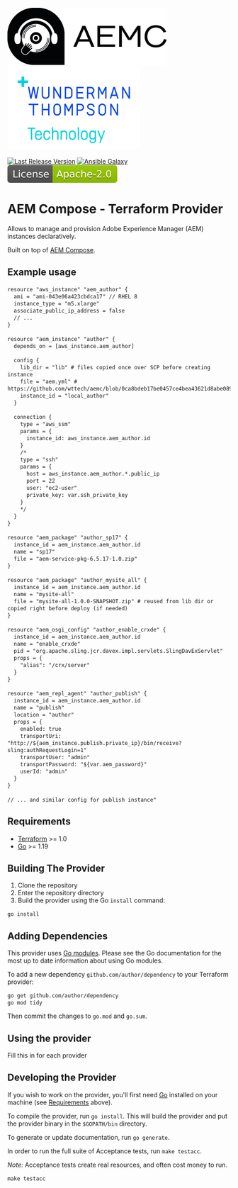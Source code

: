 ![AEM Compose Logo](https://github.com/wttech/terraform-provider-aem/raw/main/images/logo-with-text.png)
[![WTT Logo](https://github.com/wttech/terraform-provider-aem/raw/main/images/wtt-logo.png)](https://www.wundermanthompson.com/service/technology)

[![Last Release Version](https://img.shields.io/github/v/release/wttech/aemc?color=lightblue&label=Last%20Release)](https://github.com/wttech/terraform-provider-aem/tags)
[![Ansible Galaxy](https://img.shields.io/ansible/collection/2218?label=Ansible%20Galaxy)](https://galaxy.ansible.com/wttech/aem)
[![Apache License, Version 2.0, January 2004](https://github.com/wttech/terraform-provider-aem/raw/main/images/apache-license-badge.svg)](http://www.apache.org/licenses/)

# AEM Compose - Terraform Provider

Allows to manage and provision Adobe Experience Manager (AEM) instances declaratively. 

Built on top of [AEM Compose](https://github.com/wttech/aemc).

## Example usage

```hcl
resource "aws_instance" "aem_author" {
  ami = "ami-043e06a423cbdca17" // RHEL 8
  instance_type = "m5.xlarge"
  associate_public_ip_address = false
  // ...
}

resource "aem_instance" "author" {
  depends_on = [aws_instance.aem_author]
  
  config {
    lib_dir = "lib" # files copied once over SCP before creating instance 
    file = "aem.yml" # https://github.com/wttech/aemc/blob/0ca8bdeb17be0457ce4bea43621d8abe08948431/pkg/project/app_classic/aem/default/etc/aem.yml
    instance_id = "local_author"
  }
  
  connection {
    type = "aws_ssm"
    params = {
      instance_id: aws_instance.aem_author.id
    }
    /*
    type = "ssh"
    params = {
      host = aws_instance.aem_author.*.public_ip
      port = 22
      user: "ec2-user"
      private_key: var.ssh_private_key
    }
    */
  }
}

resource "aem_package" "author_sp17" {
  instance_id = aem_instance.aem_author.id
  name = "sp17"
  file = "aem-service-pkg-6.5.17-1.0.zip"
}

resource "aem_package" "author_mysite_all" {
  instance_id = aem_instance.aem_author.id
  name = "mysite-all"
  file = "mysite-all-1.0.0-SNAPSHOT.zip" # reused from lib dir or copied right before deploy (if needed) 
}

resource "aem_osgi_config" "author_enable_crxde" {
  instance_id = aem_instance.aem_author.id
  name = "enable_crxde"
  pid = "org.apache.sling.jcr.davex.impl.servlets.SlingDavExServlet"
  props = {
    "alias": "/crx/server"
  }
}

resource "aem_repl_agent" "author_publish" {
  instance_id = aem_instance.aem_author.id
  name = "publish"
  location = "author"
  props = {
    enabled: true
    transportUri: "http://${aem_instance.publish.private_ip}/bin/receive?sling:authRequestLogin=1"
    transportUser: "admin"
    transportPassword: "${var.aem_password}"
    userId: "admin"
  }
}

// ... and similar config for publish instance"
```

## Requirements

- [Terraform](https://developer.hashicorp.com/terraform/downloads) >= 1.0
- [Go](https://golang.org/doc/install) >= 1.19

## Building The Provider

1. Clone the repository
1. Enter the repository directory
1. Build the provider using the Go `install` command:

```shell
go install
```

## Adding Dependencies

This provider uses [Go modules](https://github.com/golang/go/wiki/Modules).
Please see the Go documentation for the most up to date information about using Go modules.

To add a new dependency `github.com/author/dependency` to your Terraform provider:

```shell
go get github.com/author/dependency
go mod tidy
```

Then commit the changes to `go.mod` and `go.sum`.

## Using the provider

Fill this in for each provider

## Developing the Provider

If you wish to work on the provider, you'll first need [Go](http://www.golang.org) installed on your machine (see [Requirements](#requirements) above).

To compile the provider, run `go install`. This will build the provider and put the provider binary in the `$GOPATH/bin` directory.

To generate or update documentation, run `go generate`.

In order to run the full suite of Acceptance tests, run `make testacc`.

*Note:* Acceptance tests create real resources, and often cost money to run.

```shell
make testacc
```

